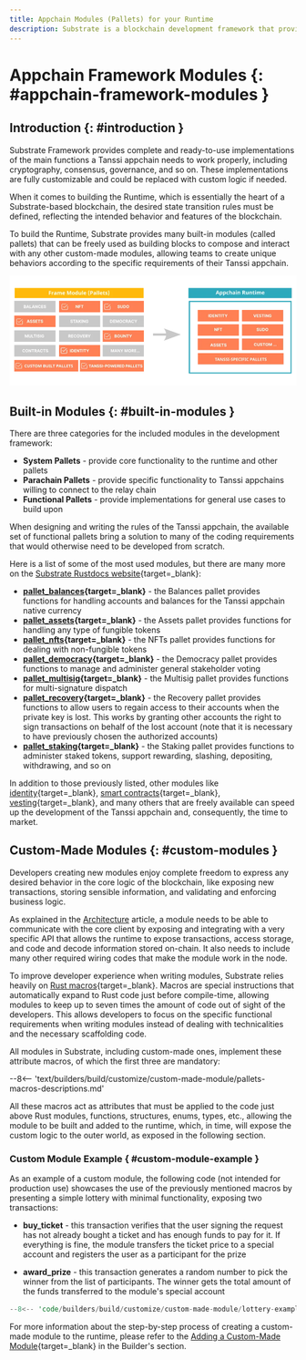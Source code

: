 ```yaml
---
title: Appchain Modules (Pallets) for your Runtime
description: Substrate is a blockchain development framework that provides modules (pallets) ready to be composed with the developer's custom logic in the appchain Runtime.
---
```


# Appchain Framework Modules {: #appchain-framework-modules }

## Introduction {: #introduction }

Substrate Framework provides complete and ready-to-use implementations of the main functions a Tanssi appchain needs to work properly, including cryptography, consensus, governance, and so on. These implementations are fully customizable and could be replaced with custom logic if needed.

When it comes to building the Runtime, which is essentially the heart of a Substrate-based blockchain, the desired state transition rules must be defined, reflecting the intended behavior and features of the blockchain.

To build the Runtime, Substrate provides many built-in modules (called pallets) that can be freely used as building blocks to compose and interact with any other custom-made modules, allowing teams to create unique behaviors according to the specific requirements of their Tanssi appchain.

![Built-in modules](/images/learn/framework/modules/modules-1.webp)

## Built-in Modules {: #built-in-modules }

There are three categories for the included modules in the development framework:

- **System Pallets** - provide core functionality to the runtime and other pallets
- **Parachain Pallets** - provide specific functionality to Tanssi appchains willing to connect to the relay chain
- **Functional Pallets** - provide implementations for general use cases to build upon

When designing and writing the rules of the Tanssi appchain, the available set of functional pallets bring a solution to many of the coding requirements that would otherwise need to be developed from scratch.

Here is a list of some of the most used modules, but there are many more on the [Substrate Rustdocs website](https://paritytech.github.io/substrate/){target=\_blank}:

- **[pallet_balances](https://paritytech.github.io/substrate/master/pallet_balances/index.html){target=\_blank}** - the Balances pallet provides functions for handling accounts and balances for the Tanssi appchain native currency
- **[pallet_assets](https://paritytech.github.io/substrate/master/pallet_assets/index.html){target=\_blank}** - the Assets pallet provides functions for handling any type of fungible tokens
- **[pallet_nfts](https://paritytech.github.io/substrate/master/pallet_nfts/index.html){target=\_blank}** - the NFTs pallet provides functions for dealing with non-fungible tokens
- **[pallet_democracy](https://paritytech.github.io/substrate/master/pallet_democracy/index.html){target=\_blank}** - the Democracy pallet provides functions to manage and administer general stakeholder voting
- **[pallet_multisig](https://paritytech.github.io/substrate/master/pallet_multisig/index.html){target=\_blank}** - the Multisig pallet provides functions for multi-signature dispatch
- **[pallet_recovery](https://paritytech.github.io/substrate/master/pallet_recovery/index.html){target=\_blank}** - the Recovery pallet provides functions to allow users to regain access to their accounts when the private key is lost. This works by granting other accounts the right to sign transactions on behalf of the lost account (note that it is necessary to have previously chosen the authorized accounts)
- **[pallet_staking](https://paritytech.github.io/substrate/master/pallet_staking/index.html){target=\_blank}** - the Staking pallet provides functions to administer staked tokens, support rewarding, slashing, depositing, withdrawing, and so on

In addition to those previously listed, other modules like [identity](https://paritytech.github.io/substrate/master/pallet_identity/index.html){target=\_blank}, [smart contracts](https://paritytech.github.io/substrate/master/pallet_contracts/index.html){target=\_blank}, [vesting](https://paritytech.github.io/substrate/master/pallet_vesting/index.html){target=\_blank}, and many others that are freely available can speed up the development of the Tanssi appchain and, consequently, the time to market.

## Custom-Made Modules {: #custom-modules }

Developers creating new modules enjoy complete freedom to express any desired behavior in the core logic of the blockchain, like exposing new transactions, storing sensible information, and validating and enforcing business logic.

As explained in the [Architecture](/learn/framework/architecture#client-runtime-communication) article, a module needs to be able to communicate with the core client by exposing and integrating with a very specific API that allows the runtime to expose transactions, access storage, and code and decode information stored on-chain. It also needs to include many other required wiring codes that make the module work in the node.

To improve developer experience when writing modules, Substrate relies heavily on [Rust macros](https://doc.rust-lang.org/book/ch19-06-macros.html){target=\_blank}. Macros are special instructions that automatically expand to Rust code just before compile-time, allowing modules to keep up to seven times the amount of code out of sight of the developers. This allows developers to focus on the specific functional requirements when writing modules instead of dealing with technicalities and the necessary scaffolding code.

All modules in Substrate, including custom-made ones, implement these attribute macros, of which the first three are mandatory:

--8<-- 'text/builders/build/customize/custom-made-module/pallets-macros-descriptions.md'

All these macros act as attributes that must be applied to the code just above Rust modules, functions, structures, enums, types, etc., allowing the module to be built and added to the runtime, which, in time, will expose the custom logic to the outer world, as exposed in the following section.

### Custom Module Example { #custom-module-example }

As an example of a custom module, the following code (not intended for production use) showcases the use of the previously mentioned macros by presenting a simple lottery with minimal functionality, exposing two transactions:

- **buy_ticket** - this transaction verifies that the user signing the request has not already bought a ticket and has enough funds to pay for it. If everything is fine, the module transfers the ticket price to a special account and registers the user as a participant for the prize

- **award_prize** - this transaction generates a random number to pick the winner from the list of participants. The winner gets the total amount of the funds transferred to the module's special account

```rust
--8<-- 'code/builders/build/customize/custom-made-module/lottery-example.rs'
```

For more information about the step-by-step process of creating a custom-made module to the runtime, please refer to the [Adding a Custom-Made Module](/builders/build/customize/adding-custom-made-module/){target=\_blank} in the Builder's section.
